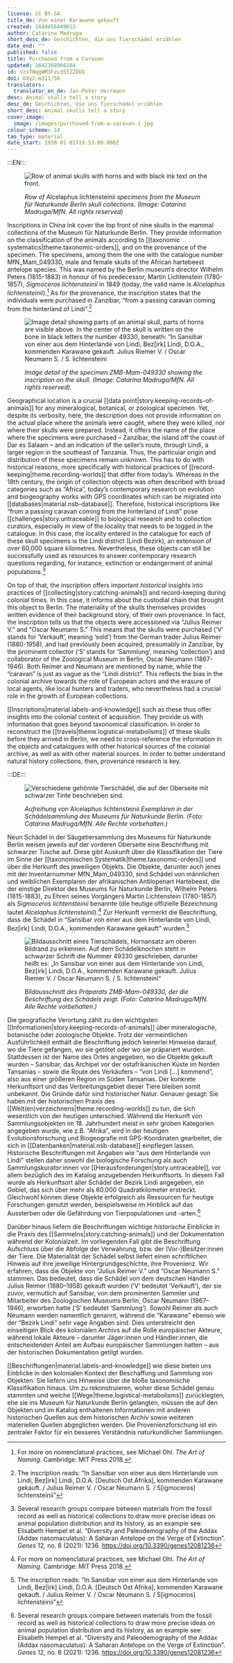 ```yaml
---
license: CC BY-SA
title_de: Von einer Karawane gekauft
created: 1640456449013
author: Catarina Madruga
short_desc_de: Geschichten, die uns Tierschädel erzählen
date_end: ""
published: false
title: Purchased from a Caravan
updated: 1642368966104
id: VzxTWqgWM3FzLdS5Z2DUO
doi: 64y2-m311/58
translators:
  translator_en_de: Jan-Peter Herrmann
desc: Animal skulls tell a story
desc_de: Geschichten, die uns Tierschädel erzählen
short_desc: Animal skulls tell a story
cover_image:
  image: /images/purchased-from-a-caravan-1.jpg
colour_scheme: 14
tao_type: material
date_start: 1938-01-01T19:53:00.000Z
---
```


:::EN:::

<figure>

![Row of animal skulls with horns and with black ink text on the front.](/images/guests/purchased-from-a-caravan-1.jpg)

<figcaption>

_Row of_ Alcelaphus lichtensteinii _specimens from the Museum für Naturkunde Berlin skull collections. (Image: Catarina Madruga/MfN. All rights reserved)_

</figcaption>

</figure>

Inscriptions in China ink cover the top front of nine skulls in the mammal collections of the Museum für Naturkunde Berlin. They provide information on the classification of the animals according to [[taxonomic systematics|theme.taxonomic-orders]], and on the provenance of the specimen. The specimens, among them the one with the catalogue number MfN_Mam_049330, male and female skulls of the African hartebeest antelope species. This was named by the Berlin museum‘s director Wilhelm Peters (1815-1883) in honour of his predecessor, Martin Lichtenstein (1780-1857), _Sigmoceros lichtensteinii_ in 1849 (today, the valid name is _Alcelaphus lichtensteinii_).[^1] As for the provenance, the inscription states that the individuals were purchased in Zanzibar, “from a passing caravan coming from the hinterland of Lindi”.[^2]

<figure>

![ Image detail showing parts of an animal skull, parts of horns are visible above. In the center of the skull is written on the bone in black letters the number 49330, beneath: “In Sansibar von einer aus dem Hinterlande von Lindi, Bez[irk] Lindi, D.O.A., kommenden Karawane gekauft. Julius Riemer V. / Oscar Neumann S. / S. lichtensteini](/images/guests/purchased-from-a-caravan-2.jpg)

<figcaption>

_Image detail of the specimen ZMB-Mam-049330 showing the inscription on the skull. (Image: Catarina Madruga/MfN. All rights reserved)._

</figcaption>

</figure>

Geographical location is a crucial [[data point|story.keeping-records-of-animals]] for any mineralogical, botanical, or zoological specimen. Yet, despite its verbosity, here, the description does not provide information on the actual place where the animals were caught, where they were killed, nor where their skulls were prepared. Instead, it offers the name of the place where the specimens were purchased – Zanzibar, the island off the coast of Dar es Salaam – and an indication of the seller’s route, through Lindi, a larger region in the southeast of Tanzania. Thus, the particular origin and distribution of these specimens remain unknown. This has to do with historical reasons, more specifically with historical practices of [[record-keeping|theme.recording-worlds]] that differ from today’s. Whereas in the 18th century, the origin of collection objects was often described with broad categories such as “Africa”, today’s contemporary research on evolution and biogeography works with GPS coordinates which can be migrated into [[databases|material.nsb-database]]. Therefore, historical inscriptions like “from a passing caravan coming from the hinterland of Lindi” pose [[challenges|story.untraceable]] to biological research and to collection curators, especially in view of the locality that needs to be logged in the catalogue. In this case, the locality entered in the catalogue for each of these skull specimens is the Lindi district (Lindi Bezirk), an extension of over 60,000 square kilometres. Nevertheless, these objects can still be successfully used as resources to answer contemporary research questions regarding, for instance, extinction or endangerment of animal populations.[^3]

On top of that, the inscription offers important _historical_ insights into practices of [[collecting|story.catching-animals]] and record-keeping during colonial times. In this case, it informs about the custodial chain that brought this object to Berlin. The materiality of the skulls themselves provides written evidence of their background story, of their own provenance. In fact, the inscription tells us that the objects were accessioned via “Julius Reimer V.” and “Oscar Neumann S.” This means that the skulls were purchased (‘V’ stands for ‘Verkauft’, meaning ‘sold’) from the German trader Julius Reimer (1880-1958), and had previously been acquired, presumably in Zanzibar, by the prominent collector (‘S’ stands for ‘Sammlung’, meaning ‘collection’) and collaborator of the Zoological Museum in Berlin, Oscar Neumann (1867-1946). Both Reimer and Neumann are mentioned by name, while the “caravan” is just as vague as the “Lindi district”. This reflects the bias in the colonial archive towards the role of European actors and the erasure of local agents, like local hunters and traders, who nevertheless had a crucial role in the growth of European collections.

[[Inscriptions|material.labels-and-knowledge]] such as these thus offer insights into the colonial context of acquisition. They provide us with information that goes beyond taxonomical classification. In order to reconstruct the [[travels|theme.logistical-metabolisms]] of these skulls before they arrived in Berlin, we need to cross-reference the information in the objects and catalogues with other historical sources of the colonial archive, as well as with other material sources. In order to better understand natural history collections, then, provenance research is key.

[^1]: For more on nomenclatural practices, see Michael Ohl. _The Art of Naming_. Cambridge: MIT Press 2018. 

[^2]: The inscription reads: “In Sansibar von einer aus dem Hinterlande von Lindi, Bez[irk] Lindi, D.O.A. [Deutsch Ost Afrika], kommenden Karawane gekauft. / Julius Reimer V. / Oscar Neumann S. / S[igmoceros] lichtensteinii”

[^3]: Several research groups compare between materials from the fossil record as well as historical collections to draw more precise ideas on animal population distribution and its history, as an example see: Elisabeth Hempel et al. “Diversity and Paleodemography of the Addax (Addax nasomaculatus): A Saharan Antelope on the Verge of Extinction”. _Genes_ 12, no. 8 (2021): 1236. https://doi.org/10.3390/genes12081236


:::DE:::


<figure>

![Verschiedene gehörnte Tierschädel, die auf der Oberseite mit schwarzer Tinte beschrieben sind.](/images/guests/purchased-from-a-caravan-1.jpg)

<figcaption>

_Aufreihung von_ Alcelaphus lichtensteinii _Exemplaren in der Schädelsammlung des Museums für Naturkunde Berlin. (Foto: Catarina Madruga/MfN. Alle Rechte vorbehalten.)_

</figcaption>

</figure>

Neun Schädel in der Säugetiersammlung des Museums für Naturkunde Berlin weisen jeweils auf der vorderen Oberseite eine Beschriftung mit schwarzer Tusche auf. Diese gibt Auskunft über die Klassifikation der Tiere im Sinne der [[taxonomischen Systematik|theme.taxonomic-orders]] und über die Herkunft des jeweiligen Objekts. Die Objekte, darunter auch jenes mit der Inventarnummer MfN_Mam_049330, sind Schädel von männlichen und weiblichen Exemplaren der afrikanischen Antilopenart Hartebeest, die der einstige Direktor des Museums für Naturkunde Berlin, Wilhelm Peters (1815-1883), zu Ehren seines Vorgängers Martin Lichtenstein (1780-1857) als _Sigmoceros lichtensteinii_ benannte (die heutige offizielle Bezeichnung lautet _Alcelaphus lichtensteinii_).[^1] Zur Herkunft vermerkt die Beschriftung, dass die Schädel in “Sansibar von einer aus dem Hinterlande von Lindi, Bez[irk] Lindi, D.O.A., kommenden Karawane gekauft” wurden.[^2]

<figure>

![Bildausschnitt eines Tierschädels, Hornansatz am oberen Bildrand zu erkennen. Auf dem Schädelknochen steht in schwarzer Schrift die Nummer 49330 geschrieben, darunter heißt es: „In Sansibar von einer aus dem Hinterlande von Lindi, Bez[irk] Lindi, D.O.A., kommenden Karawane gekauft. Julius Riemer V. / Oscar Neumann S. / S. lichtensteini“](/images/guests/purchased-from-a-caravan-2.jpg)

<figcaption>

_Bildausschnitt des Präparats ZMB-Mam-049330, der die Beschriftung des Schädels zeigt. (Foto: Catarina Madruga/MfN. Alle Rechte vorbehalten.)_

</figcaption>

</figure>

Die geografische Verortung zählt zu den wichtigsten [[Informationen|story.keeping-records-of-animals]] über mineralogische, botanische oder zoologische Objekte. Trotz der vermeintlichen Ausführlichkeit enthält die Beschriftung jedoch keinerlei Hinweise darauf, wo die Tiere gefangen, wo sie getötet oder wo sie präpariert wurden. Stattdessen ist der Name des Ortes angegeben, wo die Objekte gekauft wurden – Sansibar, das Archipel vor der ostafrikanischen Küste im Norden Tansanias – sowie die Route des Verkäufers – “von Lindi […] kommend”, also aus einer größeren Region im Süden Tansanias. Der konkrete Herkunftsort und das Verbreitungsgebiet dieser Tiere bleiben somit unbekannt. Die Gründe dafür sind historischer Natur. Genauer gesagt: Sie haben mit der historischen Praxis des [[Welt(en)verzeichnens|theme.recording-worlds]] zu tun, die sich wesentlich von der heutigen unterschied. Während die Herkunft von Sammlungsobjekten im 18. Jahrhundert meist in sehr groben Kategorien angegeben wurde, wie z.B. “Afrika”, wird in der heutigen Evolutionsforschung und Biogeografie mit GPS-Koordinaten gearbeitet, die sich in [[Datenbanken|material.nsb-database]] einpflegen lassen. Historische Beschriftungen mit Angaben wie “aus dem Hinterlande von Lindi” stellen daher sowohl die biologische Forschung als auch Sammlungskurator:innen vor [[Herausforderungen|story.untraceable]], vor allem bezüglich des im Katalog anzugebenden Herkunftsorts. In diesem Fall wurde als Herkunftsort aller Schädel der Bezirk Lindi angegeben, ein Gebiet, das sich über mehr als 60.000 Quadratkilometer erstreckt. Gleichwohl können diese Objekte erfolgreich als Ressourcen für heutige Forschungen genutzt werden, beispielsweise im Hinblick auf das Aussterben oder die Gefährdung von Tierpopulationen und -arten.[^3]

Darüber hinaus liefern die Beschriftungen wichtige _historische_ Einblicke in die Praxis des [[Sammelns|story.catching-animals]] und der Dokumentation während der Kolonialzeit. Im vorliegenden Fall gibt die Beschriftung Aufschluss über die Abfolge der Verwahrung, bzw. der (Vor-)Besitzer:innen der Tiere. Die Materialität der Schädel selbst liefert einen schriftlichen Hinweis auf ihre jeweilige Hintergrundgeschichte, ihre Provenienz. Wir erfahren, dass die Objekte von “Julius Reimer V.” und “Oscar Neumann S.” stammen. Das bedeutet, dass die Schädel von dem deutschen Händler Julius Reimer (1880–1958) gekauft wurden (‘V’ bedeutet ‘Verkauft’), der sie zuvor, vermutlich auf Sansibar, von dem prominenten Sammler und Mitarbeiter des Zoologischen Museums Berlin, Oscar Neumann (1867–1946), erworben hatte (‘S’ bedeutet ‘Sammlung’). Sowohl Reimer als auch Neumann werden namentlich genannt, während die “Karawane” ebenso wie der “Bezirk Lindi” sehr vage Angaben sind. Dies unterstreicht den einseitigen Blick des kolonialen Archivs auf die Rolle europäischer Akteure, während lokale Akteure – darunter Jäger:innen und Händler:innen, die entscheidenden Anteil am Aufbau europäischer  Sammlungen hatten – aus der historischen Dokumentation getilgt wurden.

[[Beschriftungen|material.labels-and-knowledge]] wie diese bieten uns Einblicke in den kolonialen Kontext der Beschaffung und Sammlung von Objekten. Sie liefern uns Hinweise über die bloße taxonomische Klassifikation hinaus. Um zu rekonstruieren, woher diese Schädel genau stammten und welche [[Wege|theme.logistical-metabolisms]] zurücklegten, ehe sie ins Museum für Naturkunde Berlin gelangten, müssen die auf den Objekten und im Katalog enthaltenen Informationen mit anderen historischen Quellen aus dem historischen Archiv sowie weiteren materiellen Quellen abgeglichen werden. Die Provenienzforschung ist ein zentraler Faktor für ein besseres Verständnis naturkundlicher Sammlungen.

[^1]: Mehr über die nomenklatorische Praxis findet sich bei Michael Ohl. _Die Kunst der Benennung_. Berlin: Matthes & Seitz 2015.

[^2]: Die Beschriftung lautet: “In Sansibar von einer aus dem Hinterlande von Lindi, Bez[irk] Lindi, D.O.A. [Deutsch Ost Afrika], kommenden Karawane gekauft. / Julius Reimer V[erkauft]. / Oscar Neumann S[ammlung] / S[igmoceros] lichtensteinii”

[^3]: Verschiedene Forschungsprojekte befassen sich mit dem Abgleich des (globalen) Fossilberichts mit historischen Sammlungen, um so Erkenntnisse über die Verbreitung von Tierarten in der Vergangenheit zu gewinnen. Siehe z.B.: Elisabeth Hempel et al. “Diversity and Paleodemography of the Addax (Addax nasomaculatus): A Saharan Antelope on the Verge of Extinction”. _Genes_ 12, Nr. 8 (2021): 1236. https://doi.org/10.3390/genes12081236
